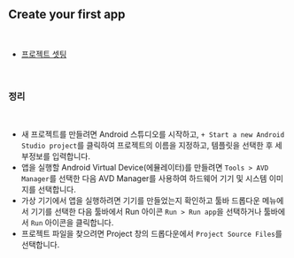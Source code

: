 ## Create your first app

<br>

- <a href="https://developer.android.com/codelabs/basic-android-kotlin-training-first-template-project?hl=ko&continue=https%3A%2F%2Fdeveloper.android.com%2Fcourses%2Fpathways%2Fandroid-basics-kotlin-two%3Fhl%3Dko%23codelab-https%3A%2F%2Fdeveloper.android.com%2Fcodelabs%2Fbasic-android-kotlin-training-first-template-project#1">프로젝트 셋팅</a>

<br>

### 정리

<br>

- 새 프로젝트를 만들려면 Android 스튜디오를 시작하고, `+ Start a new Android Studio project`를 클릭하여 프로젝트의 이름을 지정하고, 템플릿을 선택한 후 세부정보를 입력합니다.
- 앱을 실행할 Android Virtual Device(에뮬레이터)를 만들려면 `Tools > AVD Manager`를 선택한 다음 AVD Manager를 사용하여 하드웨어 기기 및 시스템 이미지를 선택합니다.
- 가상 기기에서 앱을 실행하려면 기기를 만들었는지 확인하고 툴바 드롭다운 메뉴에서 기기를 선택한 다음 툴바에서 Run 아이콘 `Run > Run app`을 선택하거나 툴바에서 `Run` 아이콘을 클릭합니다.
- 프로젝트 파일을 찾으려면 Project 창의 드롭다운에서 `Project Source Files`를 선택합니다.

